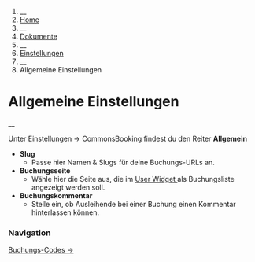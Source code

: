   1. __
  2. [ Home  ](https://commonsbooking.org/)
  3. __
  4. [ Dokumente  ](https://commonsbooking.org/dokumentation/)
  5. __
  6. [ Einstellungen  ](https://commonsbooking.org/docs/einstellungen-2/)
  7. __
  8. Allgemeine Einstellungen 

#  Allgemeine Einstellungen

__

Unter Einstellungen -> CommonsBooking findest du den Reiter **Allgemein**

  * **Slug**
    * Passe hier Namen & Slugs für deine Buchungs-URLs an. 
  * **Buchungsseite**
    * Wähle hier die Seite aus, die im [ User Widget ](https://commonsbooking.org/docs/einstellungen/widget/) als Buchungsliste angezeigt werden soll. 
  * **Buchungskommentar**
    * Stelle ein, ob Ausleihende bei einer Buchung einen Kommentar hinterlassen können. 

###  Navigation

[ Buchungs-Codes →
](https://commonsbooking.org/docs/einstellungen-2/buchungscodes/)

